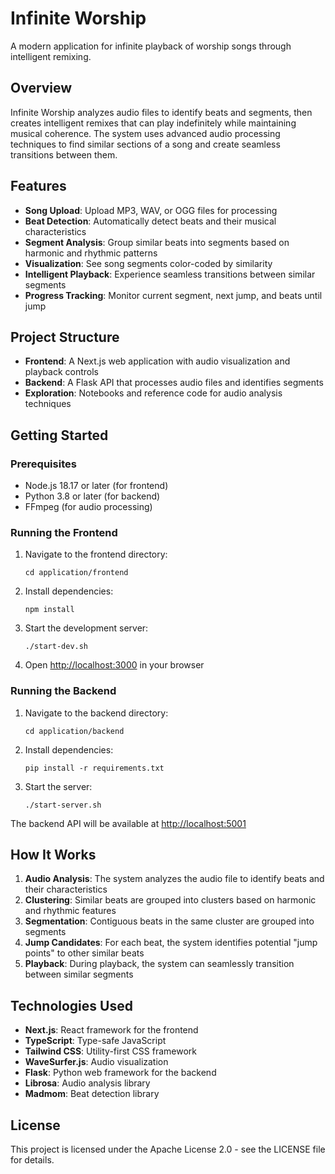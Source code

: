 # Infinite Worship

A modern application for infinite playback of worship songs through intelligent remixing.

## Overview

Infinite Worship analyzes audio files to identify beats and segments, then creates intelligent remixes that can play indefinitely while maintaining musical coherence. The system uses advanced audio processing techniques to find similar sections of a song and create seamless transitions between them.

## Features

- **Song Upload**: Upload MP3, WAV, or OGG files for processing
- **Beat Detection**: Automatically detect beats and their musical characteristics
- **Segment Analysis**: Group similar beats into segments based on harmonic and rhythmic patterns
- **Visualization**: See song segments color-coded by similarity
- **Intelligent Playback**: Experience seamless transitions between similar segments
- **Progress Tracking**: Monitor current segment, next jump, and beats until jump

## Project Structure

- **Frontend**: A Next.js web application with audio visualization and playback controls
- **Backend**: A Flask API that processes audio files and identifies segments
- **Exploration**: Notebooks and reference code for audio analysis techniques

## Getting Started

### Prerequisites

- Node.js 18.17 or later (for frontend)
- Python 3.8 or later (for backend)
- FFmpeg (for audio processing)

### Running the Frontend

1. Navigate to the frontend directory:
   ```
   cd application/frontend
   ```

2. Install dependencies:
   ```
   npm install
   ```

3. Start the development server:
   ```
   ./start-dev.sh
   ```

4. Open [http://localhost:3000](http://localhost:3000) in your browser

### Running the Backend

1. Navigate to the backend directory:
   ```
   cd application/backend
   ```

2. Install dependencies:
   ```
   pip install -r requirements.txt
   ```

3. Start the server:
   ```
   ./start-server.sh
   ```

The backend API will be available at [http://localhost:5001](http://localhost:5001)

## How It Works

1. **Audio Analysis**: The system analyzes the audio file to identify beats and their characteristics
2. **Clustering**: Similar beats are grouped into clusters based on harmonic and rhythmic features
3. **Segmentation**: Contiguous beats in the same cluster are grouped into segments
4. **Jump Candidates**: For each beat, the system identifies potential "jump points" to other similar beats
5. **Playback**: During playback, the system can seamlessly transition between similar segments

## Technologies Used

- **Next.js**: React framework for the frontend
- **TypeScript**: Type-safe JavaScript
- **Tailwind CSS**: Utility-first CSS framework
- **WaveSurfer.js**: Audio visualization
- **Flask**: Python web framework for the backend
- **Librosa**: Audio analysis library
- **Madmom**: Beat detection library

## License

This project is licensed under the Apache License 2.0 - see the LICENSE file for details.
